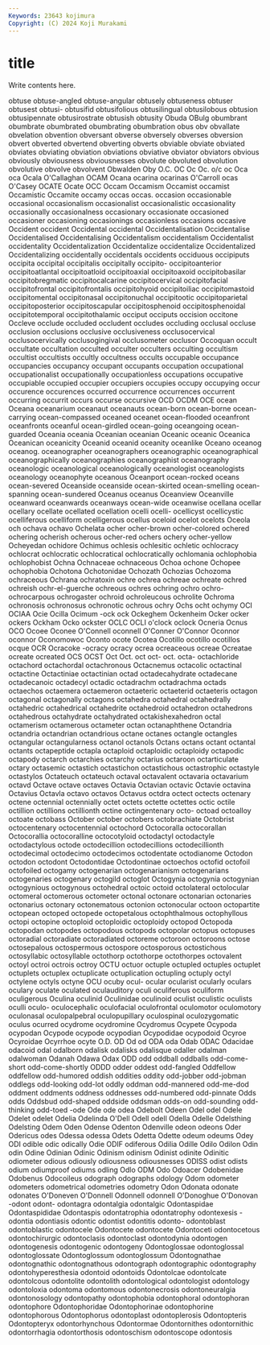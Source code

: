 ```yaml
---
Keywords: 23643 kojimura
Copyright: (C) 2024 Koji Murakami
---
```


# title

Write contents here.



 obtuse
obtuse-angled obtuse-angular obtusely obtuseness obtuser obtusest obtusi- obtusifid obtusifolious obtusilingual
obtusilobous obtusion obtusipennate obtusirostrate obtusish obtusity Obuda OBulg obumbrant obumbrate
obumbrated obumbrating obumbration obus obv obvallate obvelation obvention obversant obverse
obversely obverses obversion obvert obverted obvertend obverting obverts obviable obviate
obviated obviates obviating obviation obviations obviative obviator obviators obvious obviously
obviousness obviousnesses obvolute obvoluted obvolution obvolutive obvolve obvolvent Obwalden Oby
O.C. OC Oc Oc. o/c oc Oca oca Ocala O'Callaghan
OCAM Ocana ocarina ocarinas O'Carroll ocas O'Casey OCATE Ocate OCC
Occam Occamism Occamist occamist Occamistic Occamite occamy occas occas. occasion
occasionable occasional occasionalism occasionalist occasionalistic occasionality occasionally occasionalness occasionary occasionate
occasioned occasioner occasioning occasionings occasionless occasions occasive Occident occident Occidental
occidental Occidentalisation Occidentalise Occidentalised Occidentalising Occidentalism occidentalism Occidentalist occidentality Occidentalization
Occidentalize occidentalize Occidentalized Occidentalizing occidentally occidentals occidents occiduous occipiputs occipita
occipital occipitalis occipitally occipito- occipitoanterior occipitoatlantal occipitoatloid occipitoaxial occipitoaxoid occipitobasilar
occipitobregmatic occipitocalcarine occipitocervical occipitofacial occipitofrontal occipitofrontalis occipitohyoid occipitoiliac occipitomastoid occipitomental
occipitonasal occipitonuchal occipitootic occipitoparietal occipitoposterior occipitoscapular occipitosphenoid occipitosphenoidal occipitotemporal occipitothalamic
occiput occiputs occision occitone Occleve occlude occluded occludent occludes occluding
occlusal occluse occlusion occlusions occlusive occlusiveness occlusocervical occlusocervically occlusogingival occlusometer
occlusor Occoquan occult occultate occultation occulted occulter occulters occulting occultism
occultist occultists occultly occultness occults occupable occupance occupancies occupancy occupant
occupants occupation occupational occupationalist occupationally occupationless occupations occupative occupiable occupied
occupier occupiers occupies occupy occupying occur occurence occurences occurred occurrence
occurrences occurrent occurring occurrit occurs occurse occursive OCD OCDM OCE
ocean Oceana oceanarium oceanaut oceanauts ocean-born ocean-borne ocean-carrying ocean-compassed oceaned
oceanet ocean-flooded oceanfront oceanfronts oceanful ocean-girdled ocean-going oceangoing ocean-guarded Oceania
oceania Oceanian oceanian Oceanic oceanic Oceanica Oceanican oceanicity Oceanid oceanid
oceanity oceanlike Oceano oceanog oceanog. oceanographer oceanographers oceanographic oceanographical oceanographically
oceanographies oceanographist oceanography oceanologic oceanological oceanologically oceanologist oceanologists oceanology oceanophyte
oceanous Oceanport ocean-rocked oceans ocean-severed Oceanside oceanside ocean-skirted ocean-smelling ocean-spanning
ocean-sundered Oceanus oceanus Oceanview Oceanville oceanward oceanwards oceanways ocean-wide oceanwise
ocellana ocellar ocellary ocellate ocellated ocellation ocelli ocelli- ocellicyst ocellicystic
ocelliferous ocelliform ocelligerous ocellus oceloid ocelot ocelots Oceola och ochava
ochavo Ochelata ocher ocher-brown ocher-colored ochered ochering ocherish ocherous ocher-red
ochers ochery ocher-yellow Ocheyedan ochidore Ochimus ochlesis ochlesitic ochletic ochlocracy
ochlocrat ochlocratic ochlocratical ochlocratically ochlomania ochlophobia ochlophobist Ochna Ochnaceae ochnaceous
Ochoa ochone Ochopee ochophobia Ochotona Ochotonidae Ochozath Ochozias Ochozoma ochraceous
Ochrana ochratoxin ochre ochrea ochreae ochreate ochred ochreish ochr-el-guerche ochreous
ochres ochring ochro ochro- ochrocarpous ochrogaster ochroid ochroleucous ochrolite Ochroma
ochronosis ochronosus ochronotic ochrous ochry Ochs ocht ochymy OCI OCIAA
Ocie Ocilla Ocimum -ock ock Ockeghem Ockenheim Ocker ocker ockers
Ockham Ocko ockster OCLC OCLI o'clock oclock Ocneria Ocnus OCO
Ocoee Oconee O'Connell oconnell O'Conner O'Connor Oconnor oconnor Oconomowoc Oconto
ocote Ocotea Ocotillo ocotillo ocotillos ocque OCR Ocracoke -ocracy ocracy
ocrea ocreaceous ocreae Ocreatae ocreate ocreated OCS OCST Oct Oct.
oct oct- oct. octa- octachloride octachord octachordal octachronous Octacnemus octacolic
octactinal octactine Octactiniae octactinian octad octadecahydrate octadecane octadecanoic octadecyl octadic
octadrachm octadrachma octads octaechos octaemera octaemeron octaeteric octaeterid octaeteris octagon
octagonal octagonally octagons octahedra octahedral octahedrally octahedric octahedrical octahedrite octahedroid
octahedron octahedrons octahedrous octahydrate octahydrated octakishexahedron octal octamerism octamerous octameter
octan octanaphthene Octandria octandria octandrian octandrious octane octanes octangle octangles
octangular octangularness octanol octanols Octans octans octant octantal octants octapeptide
octapla octaploid octaploidic octaploidy octapodic octapody octarch octarchies octarchy octarius
octaroon octarticulate octary octasemic octastich octastichon octastichous octastrophic octastyle octastylos
Octateuch octateuch octaval octavalent octavaria octavarium octavd Octave octave octaves
Octavia Octavian octavic Octavie octavina Octavius Octavla octavo octavos Octavus
octdra octect octects octenary octene octennial octennially octet octets octette
octettes octic octile octillion octillions octillionth octine octingentenary octo- octoad
octoalloy octoate octobass October october octobers octobrachiate Octobrist octocentenary octocentennial
octochord Octocoralla octocorallan Octocorallia octocoralline octocotyloid octodactyl octodactyle octodactylous octode
octodecillion octodecillions octodecillionth octodecimal octodecimo octodecimos octodentate octodianome Octodon octodon
octodont Octodontidae Octodontinae octoechos octofid octofoil octofoiled octogamy octogenarian octogenarianism
octogenarians octogenaries octogenary octogild octoglot Octogynia octogynia octogynian octogynious octogynous
octohedral octoic octoid octolateral octolocular octomeral octomerous octometer octonal octonare
octonarian octonaries octonarius octonary octonematous octonion octonocular octoon octopartite octopean
octoped octopede octopetalous octophthalmous octophyllous octopi octopine octoploid octoploidic octoploidy
octopod Octopoda octopodan octopodes octopodous octopods octopolar octopus octopuses octoradial
octoradiate octoradiated octoreme octoroon octoroons octose octosepalous octospermous octospore octosporous
octostichous octosyllabic octosyllable octothorp octothorpe octothorpes octovalent octoyl octroi octrois
octroy OCTU octuor octuple octupled octuples octuplet octuplets octuplex octuplicate
octuplication octupling octuply octyl octylene octyls octyne OCU ocuby ocul-
ocular ocularist ocularly oculars oculary oculate oculated oculauditory oculi oculiferous
oculiform oculigerous Oculina oculinid Oculinidae oculinoid oculist oculistic oculists oculli
oculo- oculocephalic oculofacial oculofrontal oculomotor oculomotory oculonasal oculopalpebral oculopupillary oculospinal
oculozygomatic oculus ocurred ocydrome ocydromine Ocydromus Ocypete Ocypoda ocypodan Ocypode
ocypode ocypodian Ocypodidae ocypodoid Ocyroe Ocyroidae Ocyrrhoe ocyte O.D. OD
Od od ODA oda Odab ODAC Odacidae odacoid odal odalborn
odalisk odalisks odalisque odaller odalman odalwoman Odanah Odawa Odax ODD
odd oddball oddballs odd-come-short odd-come-shortly ODDD odder oddest odd-fangled Oddfellow
oddfellow odd-humored oddish oddities oddity odd-jobber odd-jobman oddlegs odd-looking odd-lot
oddly oddman odd-mannered odd-me-dod oddment oddments oddness oddnesses odd-numbered odd-pinnate
Odds odds Oddsbud odd-shaped oddside oddsman odds-on odd-sounding odd-thinking odd-toed
-ode Ode ode odea Odebolt Odeen Odel odel Odele Odelet
odelet Odelia Odelinda O'Dell Odell odell Odella Odelle Odelsthing Odelsting
Odem Oden Odense Odenton Odenville odeon odeons Oder Odericus odes
Odessa odessa Odets Odetta Odette odeum odeums Odey ODI odible
odic odically Odie ODIF odiferous Odilia Odille Odilo Odilon Odin
odin Odine Odinian Odinic Odinism odinism Odinist odinite Odinitic odiometer
odious odiously odiousness odiousnesses ODISS odist odists odium odiumproof odiums
odling Odlo ODM Odo Odoacer Odobenidae Odobenus Odocoileus odograph odographs
odology Odom odometer odometers odometrical odometries odometry Odon Odonata odonate
odonates O'Doneven O'Donnell Odonnell odonnell O'Donoghue O'Donovan -odont odont- odontagra
odontalgia odontalgic Odontaspidae Odontaspididae Odontaspis odontatrophia odontatrophy odontexesis -odontia odontiasis
odontic odontist odontitis odonto- odontoblast odontoblastic odontocele Odontocete odontocete Odontoceti
odontocetous odontochirurgic odontoclasis odontoclast odontodynia odontogen odontogenesis odontogenic odontogeny Odontoglossae
odontoglossal odontoglossate Odontoglossum odontoglossum Odontognathae odontognathic odontognathous odontograph odontographic odontography
odontohyperesthesia odontoid odontoids Odontolcae odontolcate odontolcous odontolite odontolith odontological odontologist
odontology odontoloxia odontoma odontomous odontonecrosis odontoneuralgia odontonosology odontopathy odontophobia odontophoral
odontophoran odontophore Odontophoridae Odontophorinae odontophorine odontophorous Odontophorus odontoplast odontoplerosis Odontopteris
Odontopteryx odontorhynchous Odontormae Odontornithes odontornithic odontorrhagia odontorthosis odontoschism odontoscope odontosis
